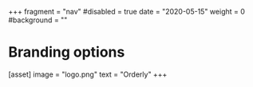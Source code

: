 +++
fragment = "nav"
#disabled = true
date = "2020-05-15"
weight = 0
#background = ""


# Branding options
[asset]
  image = "logo.png"
  text = "Orderly"
+++
